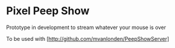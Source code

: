 # Pixel Peep Show
Prototype in development to stream whatever your mouse is over

To be used with [http://github.com/mvanlonden/PeepShowServer]
